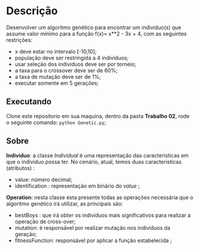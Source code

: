 # Descrição

Desenvolver um algoritmo genético para encontrar um individuo(s) que assume valor mínimo para a função f(x)= x\*\*2 - 3x + 4, com as seguintes restrições:

- x deve estar no intervalo [-10,10];
- população deve ser restringida a 4 indivíduos;
- usar seleção dos individuos deve ser por torneio;
- a taxa para o crossover deve ser de 60%;
- a taxa de mutação deve ser de 1%;
- executar somente em 5 gerações;

## Executando

Clone este repositorio em sua maquina, dentro da pasta **Trabalho 02**, rode o seguinte comando: `python Genetic.py`;

## Sobre

**Individuo**: a classe _Individual_ é uma representação das caracteristicas em que o individuo possa ter. No cenário, atual, temos duas caracteristicas (atributos) :

- value: número decimal;
- identification : representação em binário do _value_ ;

**Operation**: nesta classe esta presente todas as operações necessária que o algoritmo genético irá utilizar, as principais são:

- bestBoys : que irá obter os individuos mais significativos para realizar a operação de cross-over;
- mutation: é responsável por realizar mutação nos individuos da geração;
- fitnessFunction: responsável por aplicar a função estabelecida ;
